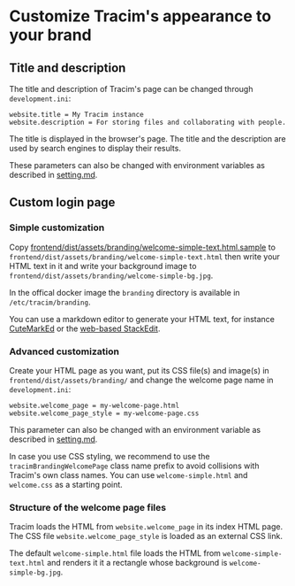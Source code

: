 # Customize Tracim's appearance to your brand

## Title and description

The title and description of Tracim's page can be changed through `development.ini`:

```
website.title = My Tracim instance
website.description = For storing files and collaborating with people.
```

The title is displayed in the browser's page. The title and the description are used by search engines to display their results.

These parameters can also be changed with environment variables as described in [setting.md](setting.md).

## Custom login page

### Simple customization

Copy [frontend/dist/assets/branding/welcome-simple-text.html.sample](../../frontend/dist/assets/branding/welcome-simple-text.html.sample) to `frontend/dist/assets/branding/welcome-simple-text.html` then write your HTML text in it and write your background image to `frontend/dist/assets/branding/welcome-simple-bg.jpg`.

In the offical docker image the `branding` directory is available in `/etc/tracim/branding`.

You can use a markdown editor to generate your HTML text, for instance [CuteMarkEd](https://cloose.github.io/CuteMarkEd/) or the [web-based StackEdit](https://stackedit.io/app#).

### Advanced customization

Create your HTML page as you want, put its CSS file(s) and image(s) in `frontend/dist/assets/branding/` and change the welcome page name in `development.ini`:

```
website.welcome_page = my-welcome-page.html
website.welcome_page_style = my-welcome-page.css
```

This parameter can also be changed with an environment variable as described in [setting.md](setting.md).

In case you use CSS styling, we recommend to use the `tracimBrandingWelcomePage` class name prefix to avoid collisions with Tracim's own class names.
You can use `welcome-simple.html` and `welcome.css` as a starting point.

### Structure of the welcome page files

Tracim loads the HTML from `website.welcome_page` in its index HTML page. The CSS file `website.welcome_page_style` is loaded as an external CSS link.

The default `welcome-simple.html` file loads the HTML from `welcome-simple-text.html` and renders it it a rectangle whose background is `welcome-simple-bg.jpg`.
